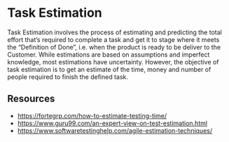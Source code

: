 # Task Estimation 

Task Estimation involves the process of estimating and predicting the total effort that’s required to complete a task and get it to stage where it meets the “Definition of Done”, i.e. when the product is ready to be deliver to the Customer. While estimations are based on assumptions and imperfect knowledge, most estimations have uncertainty. However, the objective of task estimation is to get an estimate of the time, money and number of people required to finish the defined task. 

## Resources
- https://fortegrp.com/how-to-estimate-testing-time/ 
- https://www.guru99.com/an-expert-view-on-test-estimation.html 
- https://www.softwaretestinghelp.com/agile-estimation-techniques/ 

